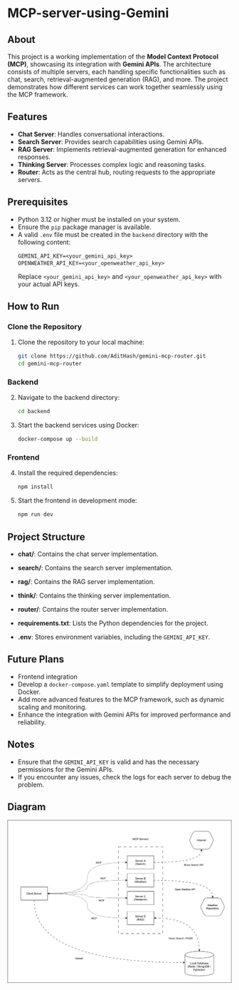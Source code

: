 # MCP-server-using-Gemini

## About
This project is a working implementation of the **Model Context Protocol (MCP)**, showcasing its integration with **Gemini APIs**. The architecture consists of multiple servers, each handling specific functionalities such as chat, search, retrieval-augmented generation (RAG), and more. The project demonstrates how different services can work together seamlessly using the MCP framework.

## Features
- **Chat Server**: Handles conversational interactions.
- **Search Server**: Provides search capabilities using Gemini APIs.
- **RAG Server**: Implements retrieval-augmented generation for enhanced responses.
- **Thinking Server**: Processes complex logic and reasoning tasks.
- **Router**: Acts as the central hub, routing requests to the appropriate servers.

## Prerequisites
- Python 3.12 or higher must be installed on your system.
- Ensure the `pip` package manager is available.
- A valid `.env` file must be created in the `backend` directory with the following content:
  ```properties
  GEMINI_API_KEY=<your_gemini_api_key>
  OPENWEATHER_API_KEY=<your_openweather_api_key>
  ```
  Replace `<your_gemini_api_key>` and `<your_openweather_api_key>` with your actual API keys.

## How to Run

### Clone the Repository
1. Clone the repository to your local machine:
   ```bash
   git clone https://github.com/AditHash/gemini-mcp-router.git
   cd gemini-mcp-router
   ```

### Backend
2. Navigate to the backend directory:
   ```bash
   cd backend
   ```

3. Start the backend services using Docker:
   ```bash
   docker-compose up --build
   ```

### Frontend
4. Install the required dependencies:
   ```bash
   npm install
   ```

5. Start the frontend in development mode:
   ```bash
   npm run dev
   ```

## Project Structure
- **chat/**: Contains the chat server implementation.
- **search/**: Contains the search server implementation.
- **rag/**: Contains the RAG server implementation.
- **think/**: Contains the thinking server implementation.
- **router/**: Contains the router server implementation.

- **requirements.txt**: Lists the Python dependencies for the project.
- **.env**: Stores environment variables, including the `GEMINI_API_KEY`.

## Future Plans
- Frontend integration
- Develop a `docker-compose.yaml` template to simplify deployment using Docker.
- Add more advanced features to the MCP framework, such as dynamic scaling and monitoring.
- Enhance the integration with Gemini APIs for improved performance and reliability.

## Notes
- Ensure that the `GEMINI_API_KEY` is valid and has the necessary permissions for the Gemini APIs.
- If you encounter any issues, check the logs for each server to debug the problem.

## Diagram
![MCP Architecture](mcp.drawio.svg)